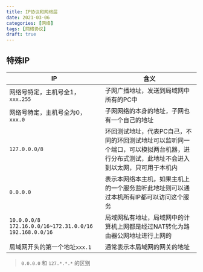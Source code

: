 ```yaml
---
title: IP协议和网络层
date: 2021-03-06
categories: [网络]
tags: [网络协议]
draft: true
---
```


## 特殊IP

| IP                                                           | 含义                                                         |
| ------------------------------------------------------------ | ------------------------------------------------------------ |
| 网络号特定，主机号全1，`xxx.255`                             | 子网广播地址，发送到局域网中所有的PC中                       |
| 网络号特定，主机号全为0，`xxx.0`                             | 子网网络的本身的地址，子网也有一个自己的地址                 |
| `127.0.0.0/8`                                                | 环回测试地址，代表PC自己，不同的环回测试地址可以监听同一个端口，可以模拟两台机器，进行分布式测试，此地址不会进入到以太网，只可用于本机内 |
| `0.0.0.0`                                                    | 表示本网络本主机，如果主机上的一个服务监听此地址则可以通过本机所有IP都可以访问这个服务 |
| `10.0.0.0/8`  `172.16.0.0/16~172.31.0.0/16`<br>`192.168.0.0/16` | 局域网私有地址，局域网中的计算机上网都是经过NAT转化为路由器公网地址进行上网的 |
| 局域网开头的第一个地址`xxx.1`                                | 通常表示本局域网的网关的地址                                 |

> `0.0.0.0` 和 `127.*.*.*` 的区别